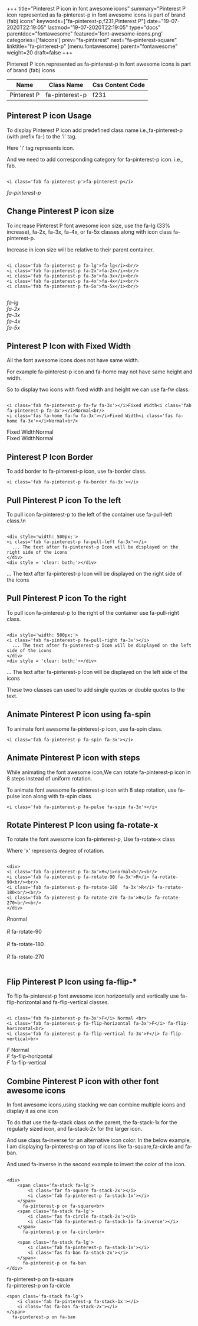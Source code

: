 +++
title="Pinterest P icon in font awesome icons"
summary="Pinterest P icon represented as fa-pinterest-p in font awesome icons is part of brand (fab) icons"
keywords=["fa-pinterest-p,f231,Pinterest P"]
date="19-07-2020T22:19:05"
lastmod="19-07-2020T22:19:05"
type="docs"
parentdoc="fontawesome"
featured='font-awesome-icons.png'
categories=['faicons']
prev="fa-pinterest"
next="fa-pinterest-square"
linktitle="fa-pinterest-p"
[menu.fontawesome]
parent="fontawesome"
weight=20
draft=false
+++


Pinterest P icon represented as fa-pinterest-p in font awesome icons is part of brand (fab) icons

<div class='table-responsive'><table class='table'><thead><tr><th>Name</th><th>Class Name</th><th>Css Content Code</th></tr></thead><tbody><tr><td>Pinterest P</td><td>fa-pinterest-p</td><td>f231</td></tr></tbody></table></div>



## Pinterest P icon Usage

To display Pinterest P icon add predefined class name i.e.,fa-pinterest-p (with prefix fa-) to the 'i' tag.

Here 'i' tag represents icon.

And we need to add corresponding category for fa-pinterest-p icon. i.e., fab.


```

<i class='fab fa-pinterest-p'>fa-pinterest-p</i>
```

<i class='fab fa-pinterest-p'>fa-pinterest-p</i>




## Change Pinterest P icon size
To increase Pinterest P font awesome icon size, use the fa-lg (33% increase), fa-2x, fa-3x, fa-4x, or fa-5x classes along with icon class fa-pinterest-p.

Increase in icon size will be relative to their parent container. 

```

<i class='fab fa-pinterest-p fa-lg'>fa-lg</i><br/>
<i class='fab fa-pinterest-p fa-2x'>fa-2x</i><br/>
<i class='fab fa-pinterest-p fa-3x'>fa-3x</i><br/>
<i class='fab fa-pinterest-p fa-4x'>fa-4x</i><br/>
<i class='fab fa-pinterest-p fa-5x'>fa-5x</i><br/>
            
```

<i class='fab fa-pinterest-p fa-lg'>fa-lg</i><br/>
<i class='fab fa-pinterest-p fa-2x'>fa-2x</i><br/>
<i class='fab fa-pinterest-p fa-3x'>fa-3x</i><br/>
<i class='fab fa-pinterest-p fa-4x'>fa-4x</i><br/>
<i class='fab fa-pinterest-p fa-5x'>fa-5x</i><br/>
            



## Pinterest P Icon with Fixed Width 

All the font awesome icons does not have same width.

For example fa-pinterest-p icon and fa-home may not have same height and width.

So to display two icons with fixed width and height we can use fa-fw class.


```

<i class='fab fa-pinterest-p fa-fw fa-3x'></i>Fixed Width<i class='fab fa-pinterest-p fa-3x'></i>Normal<br/>
<i class='fas fa-home fa-fw fa-3x'></i>Fixed Width<i class='fas fa-home fa-3x'></i>Normal<br/>
```

<i class='fab fa-pinterest-p fa-fw fa-3x'></i>Fixed Width<i class='fab fa-pinterest-p fa-3x'></i>Normal<br/>
<i class='fas fa-home fa-fw fa-3x'></i>Fixed Width<i class='fas fa-home fa-3x'></i>Normal<br/>



## Pinterest P Icon Border 

To add border to fa-pinterest-p icon, use fa-border class.


```
<i class='fab fa-pinterest-p fa-border fa-3x'></i>

```
<i class='fab fa-pinterest-p fa-border fa-3x'></i>





## Pull Pinterest P icon To the left

To pull icon fa-pinterest-p to the left of the container use fa-pull-left class.\n

```

<div style='width: 500px;'>
<i class='fab fa-pinterest-p fa-pull-left fa-3x'></i>
  ... The text after fa-pinterest-p Icon will be displayed on the right side of the icons
</div>
<div style = 'clear: both;'></div>
```

<div style='width: 500px;'>
<i class='fab fa-pinterest-p fa-pull-left fa-3x'></i>
  ... The text after fa-pinterest-p Icon will be displayed on the right side of the icons
</div>
<div style = 'clear: both;'></div>




## Pull Pinterest P icon To the right
To pull icon fa-pinterest-p to the right of the container use fa-pull-right class.

```

<div style='width: 500px;'>
<i class='fab fa-pinterest-p fa-pull-right fa-3x'></i>
  ... The text after fa-pinterest-p Icon will be displayed on the left side of the icons
</div>
<div style = 'clear: both;'></div>
```

<div style='width: 500px;'>
<i class='fab fa-pinterest-p fa-pull-right fa-3x'></i>
  ... The text after fa-pinterest-p Icon will be displayed on the left side of the icons
</div>
<div style = 'clear: both;'></div>

These two classes can used to add single quotes or double quotes to the text.


## Animate Pinterest P icon using fa-spin
To animate font awesome fa-pinterest-p icon, use fa-spin class.

```
<i class='fab fa-pinterest-p fa-spin fa-3x'></i>
```
<i class='fab fa-pinterest-p fa-spin fa-3x'></i>




## Animate Pinterest P icon with steps
While animating the font awesome icon,We can rotate fa-pinterest-p icon in 8 steps instead of uniform rotation.

To animate font awesome fa-pinterest-p icon with 8 step rotation, use fa-pulse icon along with fa-spin class.


```
<i class='fab fa-pinterest-p fa-pulse fa-spin fa-3x'></i>

```
<i class='fab fa-pinterest-p fa-pulse fa-spin fa-3x'></i>





## Rotate Pinterest P Icon using fa-rotate-x
To rotate the font awesome icon fa-pinterest-p, Use fa-rotate-x class

Where 'x' represents degree of rotation.


```

<div>
<i class='fab fa-pinterest-p fa-3x'>R</i>normal<br/><br/>
<i class='fab fa-pinterest-p fa-rotate-90 fa-3x'>R</i> fa-rotate-90<br/><br/> 
<i class='fab fa-pinterest-p fa-rotate-180  fa-3x'>R</i> fa-rotate-180<br/><br/> 
<i class='fab fa-pinterest-p fa-rotate-270 fa-3x'>R</i> fa-rotate-270<br/><br/>
</div>
```

<div>
<i class='fab fa-pinterest-p fa-3x'>R</i>normal<br/><br/>
<i class='fab fa-pinterest-p fa-rotate-90 fa-3x'>R</i> fa-rotate-90<br/><br/> 
<i class='fab fa-pinterest-p fa-rotate-180  fa-3x'>R</i> fa-rotate-180<br/><br/> 
<i class='fab fa-pinterest-p fa-rotate-270 fa-3x'>R</i> fa-rotate-270<br/><br/>
</div>




## Flip Pinterest P Icon using fa-flip-*
To flip fa-pinterest-p font awesome icon horizontally and vertically use fa-flip-horizontal and fa-flip-vertical classes. 

```

<i class='fab fa-pinterest-p fa-3x'>F</i> Normal <br>
<i class='fab fa-pinterest-p fa-flip-horizontal fa-3x'>F</i> fa-flip-horizontal<br>
<i class='fab fa-pinterest-p fa-flip-vertical fa-3x'>F</i> fa-flip-vertical<br>
```

<i class='fab fa-pinterest-p fa-3x'>F</i> Normal <br>
<i class='fab fa-pinterest-p fa-flip-horizontal fa-3x'>F</i> fa-flip-horizontal<br>
<i class='fab fa-pinterest-p fa-flip-vertical fa-3x'>F</i> fa-flip-vertical<br>




## Combine Pinterest P icon with other font awesome icons
In font awesome icons,using stacking we can combine multiple icons and display it as one icon 

To do that use the fa-stack class on the parent, the fa-stack-1x for the regularly sized icon, and fa-stack-2x for the larger icon.

And use class fa-inverse for an alternative icon color. 
In the below example, I am displaying fa-pinterest-p on top of icons like fa-square,fa-circle and fa-ban.

And used fa-inverse in the second example to invert the color of the icon.

```

<div>
    <span class='fa-stack fa-lg'>
        <i class='far fa-square fa-stack-2x'></i>
        <i class='fab fa-pinterest-p fa-stack-1x'></i>
    </span>
      fa-pinterest-p on fa-square<br>
    <span class='fa-stack fa-lg'>
        <i class='fas fa-circle fa-stack-2x'></i>
        <i class='fab fa-pinterest-p fa-stack-1x fa-inverse'></i>
    </span>
      fa-pinterest-p on fa-circle<br>

    <span class='fa-stack fa-lg'>
        <i class='fab fa-pinterest-p fa-stack-1x'></i>
        <i class='fas fa-ban fa-stack-2x'></i>
    </span>
      fa-pinterest-p on fa-ban
</div>
```

<div>
    <span class='fa-stack fa-lg'>
        <i class='far fa-square fa-stack-2x'></i>
        <i class='fab fa-pinterest-p fa-stack-1x'></i>
    </span>
      fa-pinterest-p on fa-square<br>
    <span class='fa-stack fa-lg'>
        <i class='fas fa-circle fa-stack-2x'></i>
        <i class='fab fa-pinterest-p fa-stack-1x fa-inverse'></i>
    </span>
      fa-pinterest-p on fa-circle<br>

    <span class='fa-stack fa-lg'>
        <i class='fab fa-pinterest-p fa-stack-1x'></i>
        <i class='fas fa-ban fa-stack-2x'></i>
    </span>
      fa-pinterest-p on fa-ban
</div>






